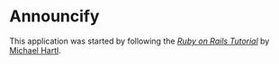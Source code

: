 # Announcify

This application was started by following
the [*Ruby on Rails Tutorial*](http://railstutorial.org/)
by [Michael Hartl](http://michaelhartl.com/).